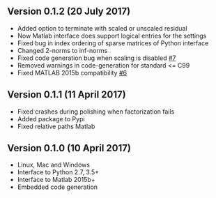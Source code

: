 Version 0.1.2 (20 July 2017)
------------------------------
* Added option to terminate with scaled or unscaled residual
* Now Matlab interface does support logical entries for the settings
* Fixed bug in index ordering of sparse matrices of Python interface
* Changed 2-norms to inf-norms
* Fixed code generation bug when scaling is disabled [#7](https://github.com/oxfordcontrol/osqp/issues/7)
* Removed warnings in code-generation for standard <= C99
* Fixed MATLAB 2015b compatibility [#6](https://github.com/oxfordcontrol/osqp/issues/6)


Version 0.1.1 (11 April 2017)
-----------------------------
* Fixed crashes during polishing when factorization fails
* Added package to Pypi
* Fixed relative paths Matlab


Version 0.1.0 (10 April 2017)
-----------------------------
* Linux, Mac and Windows
* Interface to Python 2.7, 3.5+
* Interface to Matlab 2015b+
* Embedded code generation
